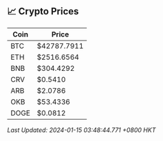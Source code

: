 ## 📈 Crypto Prices

| Coin | Price |
| ---- | ----- |
| BTC | $42787.7911 |
| ETH | $2516.6564 |
| BNB | $304.4292 |
| CRV | $0.5410 |
| ARB | $2.0786 |
| OKB | $53.4336 |
| DOGE | $0.0812 |

_Last Updated: 2024-01-15 03:48:44.771 +0800 HKT_
